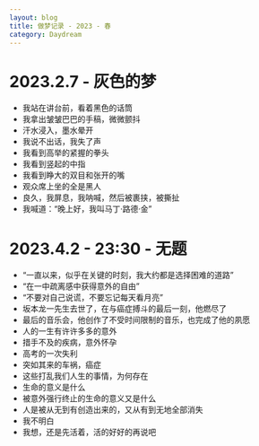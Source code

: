 ```yaml
---
layout: blog
title: 做梦记录 - 2023 - 春
category: Daydream
---
```


# 2023.2.7 - 灰色的梦
- 我站在讲台前，看着黑色的话筒
- 我拿出皱皱巴巴的手稿，微微颤抖
- 汗水浸入，墨水晕开
- 我说不出话，我失了声
- 我看到高举的紧握的拳头
- 我看到竖起的中指
- 我看到睁大的双目和张开的嘴
- 观众席上坐的全是黑人
- 良久，我屏息，我呐喊，然后被裹挟，被撕扯
- 我喊道：“晚上好，我叫马丁·路德·金”

# 2023.4.2 - 23:30 - 无题
- “一直以来，似乎在关键的时刻，我大约都是选择困难的道路”
- “在一中疏离感中获得意外的自由”
- “不要对自己说谎，不要忘记每天看月亮”
- 坂本龙一先生去世了，在与癌症搏斗的最后一刻，他燃尽了
- 最后的音乐会，他创作了不受时间限制的音乐，也完成了他的夙愿
- 人的一生有许许多多的意外
- 措手不及的疾病，意外怀孕
- 高考的一次失利
- 突如其来的车祸，癌症
- 这些打乱我们人生的事情，为何存在
- 生命的意义是什么
- 被意外强行终止的生命的意义又是什么
- 人是被从无到有创造出来的，又从有到无地全部消失
- 我不明白
- 我想，还是先活着，活的好好的再说吧